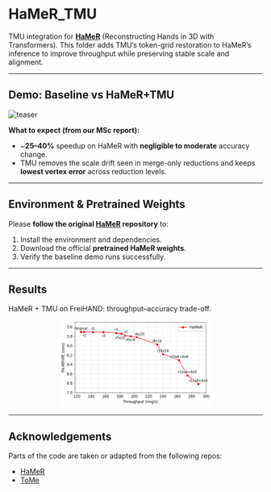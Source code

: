 # HaMeR_TMU

TMU integration for **[HaMeR](https://github.com/geopavlakos/hamer)** (Reconstructing Hands in 3D with Transformers). This folder adds TMU’s token-grid restoration to HaMeR’s inference to improve throughput while preserving stable scale and alignment.

---

## Demo: Baseline vs HaMeR+TMU

![teaser](assets/TMU_HaMeR.png)


**What to expect (from our MSc report):**
- ~**25–40%** speedup on HaMeR with **negligible to moderate** accuracy change.
- TMU removes the scale drift seen in merge-only reductions and keeps **lowest vertex error** across reduction levels.

---

## Environment & Pretrained Weights

Please **follow the original [HaMeR](https://github.com/geopavlakos/hamer) repository** to:
1. Install the environment and dependencies.
2. Download the official **pretrained HaMeR weights**.
3. Verify the baseline demo runs successfully.

---
## Results

HaMeR + TMU on FreiHAND: throughput–accuracy trade-off.

<p align="center">
  <img src="assets/HaMeR_r_curve.png" style="width:60%;max-width:900px;">
</p>

---

## Acknowledgements
Parts of the code are taken or adapted from the following repos:
- [HaMeR](https://github.com/geopavlakos/hamer)
- [ToMe](https://github.com/facebookresearch/ToMe)


